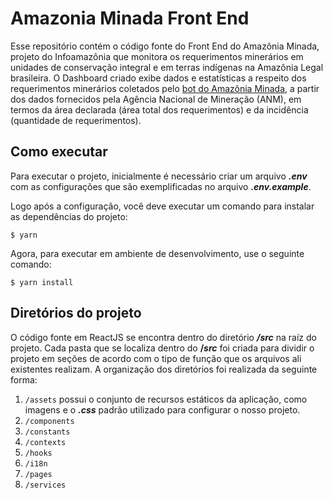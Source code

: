 # Amazonia Minada Front End

Esse repositório contém o código fonte do Front End do Amazônia Minada, projeto do Infoamazônia que monitora os requerimentos minerários em unidades de conservação integral e em terras indígenas na Amazônia Legal brasileira. O Dashboard criado exibe dados e estatísticas a respeito dos requerimentos minerários coletados pelo [bot do Amazônia Minada](https://github.com/InfoAmazonia/amazonia-minada), a partir dos dados fornecidos pela Agência Nacional de Mineração (ANM), em termos da área declarada (área total dos requerimentos) e da incidência (quantidade de requerimentos).

## **Como executar**

Para executar o projeto, inicialmente é necessário criar um arquivo **_.env_** com as configurações que são exemplificadas no arquivo **_.env.example_**.

Logo após a configuração, você deve executar um comando para instalar as dependências do projeto:

    $ yarn

Agora, para executar em ambiente de desenvolvimento, use o seguinte comando:

    $ yarn install

## **Diretórios do projeto**

O código fonte em ReactJS se encontra dentro do diretório **_/src_** na raíz do projeto. Cada pasta que se localiza dentro do **/_src_** foi criada para dividir o projeto em seções de acordo com o tipo de função que os arquivos ali existentes realizam. A organização dos diretórios foi realizada da seguinte forma:

1. `/assets` possui o conjunto de recursos estáticos da aplicação, como imagens e o **_.css_** padrão utilizado para configurar o nosso projeto.
2. `/components`
3. `/constants`
4. `/contexts`
5. `/hooks`
6. `/i18n`
7. `/pages`
8. `/services`
